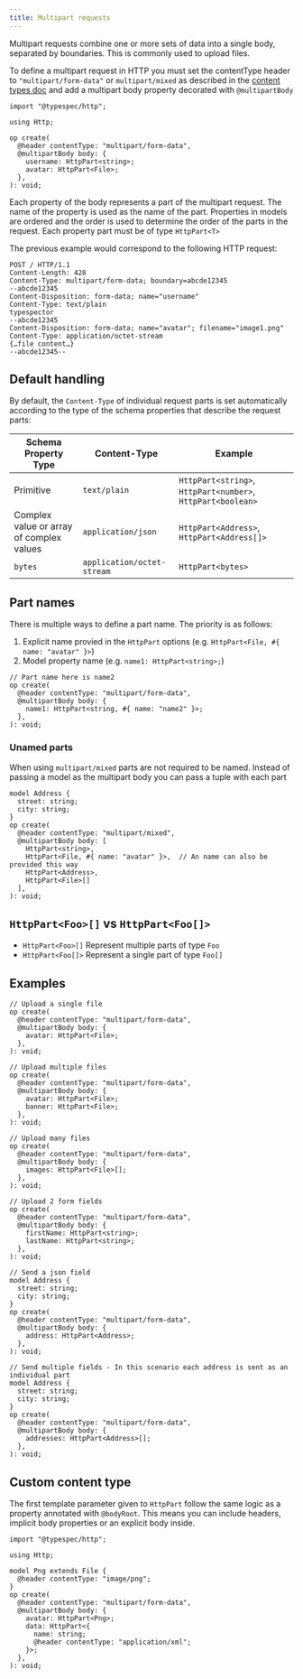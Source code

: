 ```yaml
---
title: Multipart requests
---
```


Multipart requests combine one or more sets of data into a single body, separated by boundaries. This is commonly used to upload files.

To define a multipart request in HTTP you must set the contentType header to `"multipart/form-data"` or `multipart/mixed` as described in the [content types doc](./content-types.md#specify-content-type) and add a multipart body property decorated with `@multipartBody`

```tsp title=main.tsp tryit="{"emit": ["@typespec/openapi3"]}"
import "@typespec/http";

using Http;

op create(
  @header contentType: "multipart/form-data",
  @multipartBody body: {
    username: HttpPart<string>;
    avatar: HttpPart<File>;
  },
): void;
```

Each property of the body represents a part of the multipart request. The name of the property is used as the name of the part. Properties in models are ordered and the order is used to determine the order of the parts in the request.
Each property part must be of type `HttpPart<T>`

The previous example would correspond to the following HTTP request:

```http
POST / HTTP/1.1
Content-Length: 428
Content-Type: multipart/form-data; boundary=abcde12345
--abcde12345
Content-Disposition: form-data; name="username"
Content-Type: text/plain
typespector
--abcde12345
Content-Disposition: form-data; name="avatar"; filename="image1.png"
Content-Type: application/octet-stream
{…file content…}
--abcde12345--
```

## Default handling

By default, the `Content-Type` of individual request parts is set automatically according to the type of the schema properties that describe the request parts:

| Schema Property Type                     | Content-Type               | Example                                                     |
| ---------------------------------------- | -------------------------- | ----------------------------------------------------------- |
| Primitive                                | `text/plain`               | `HttpPart<string>`, `HttpPart<number>`, `HttpPart<boolean>` |
| Complex value or array of complex values | `application/json`         | `HttpPart<Address>`, `HttpPart<Address[]>`                  |
| `bytes`                                  | `application/octet-stream` | `HttpPart<bytes>`                                           |

## Part names

There is multiple ways to define a part name. The priority is as follows:

1. Explicit name provied in the `HttpPart` options (e.g. `HttpPart<File, #{ name: "avatar" }>`)
2. Model property name (e.g. `name1: HttpPart<string>;`)

```tsp
// Part name here is name2
op create(
  @header contentType: "multipart/form-data",
  @multipartBody body: {
    name1: HttpPart<string, #{ name: "name2" }>;
  },
): void;
```

### Unamed parts

When using `multipart/mixed` parts are not required to be named. Instead of passing a model as the multipart body you can pass a tuple with each part

```tsp
model Address {
  street: string;
  city: string;
}
op create(
  @header contentType: "multipart/mixed",
  @multipartBody body: [
    HttpPart<string>,
    HttpPart<File, #{ name: "avatar" }>,  // An name can also be provided this way
    HttpPart<Address>,
    HttpPart<File>[]
  ],
): void;
```

## `HttpPart<Foo>[]` vs `HttpPart<Foo[]>`

- `HttpPart<Foo>[]` Represent multiple parts of type `Foo`
- `HttpPart<Foo[]>` Represent a single part of type `Foo[]`

## Examples

```tsp
// Upload a single file
op create(
  @header contentType: "multipart/form-data",
  @multipartBody body: {
    avatar: HttpPart<File>;
  },
): void;

// Upload multiple files
op create(
  @header contentType: "multipart/form-data",
  @multipartBody body: {
    avatar: HttpPart<File>;
    banner: HttpPart<File>;
  },
): void;

// Upload many files
op create(
  @header contentType: "multipart/form-data",
  @multipartBody body: {
    images: HttpPart<File>[];
  },
): void;

// Upload 2 form fields
op create(
  @header contentType: "multipart/form-data",
  @multipartBody body: {
    firstName: HttpPart<string>;
    lastName: HttpPart<string>;
  },
): void;

// Send a json field
model Address {
  street: string;
  city: string;
}
op create(
  @header contentType: "multipart/form-data",
  @multipartBody body: {
    address: HttpPart<Address>;
  },
): void;

// Send multiple fields - In this scenario each address is sent as an individual part
model Address {
  street: string;
  city: string;
}
op create(
  @header contentType: "multipart/form-data",
  @multipartBody body: {
    addresses: HttpPart<Address>[];
  },
): void;
```

## Custom content type

The first template parameter given to `HttpPart` follow the same logic as a property annotated with `@bodyRoot`. This means you can include headers, implicit body properties or an explicit body inside.

```tsp title=main.tsp tryit="{"emit": ["@typespec/openapi3"]}"
import "@typespec/http";

using Http;

model Png extends File {
  @header contentType: "image/png";
}
op create(
  @header contentType: "multipart/form-data",
  @multipartBody body: {
    avatar: HttpPart<Png>;
    data: HttpPart<{
      name: string;
      @header contentType: "application/xml";
    }>;
  },
): void;
```
